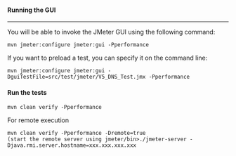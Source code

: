 
#### Running the GUI
-----

You will be able to invoke the JMeter GUI using the following command:

```
mvn jmeter:configure jmeter:gui -Pperformance
```

If you want to preload a test, you can specify it on the command line:  

```
mvn jmeter:configure jmeter:gui -DguiTestFile=src/test/jmeter/V5_DNS_Test.jmx -Pperformance
```

#### Run the tests

```
mvn clean verify -Pperformance
```

For remote execution    

```
mvn clean verify -Pperformance -Dremote=true   
(start the remote server using jmeter/bin>./jmeter-server -Djava.rmi.server.hostname=xxx.xxx.xxx.xxx
```

